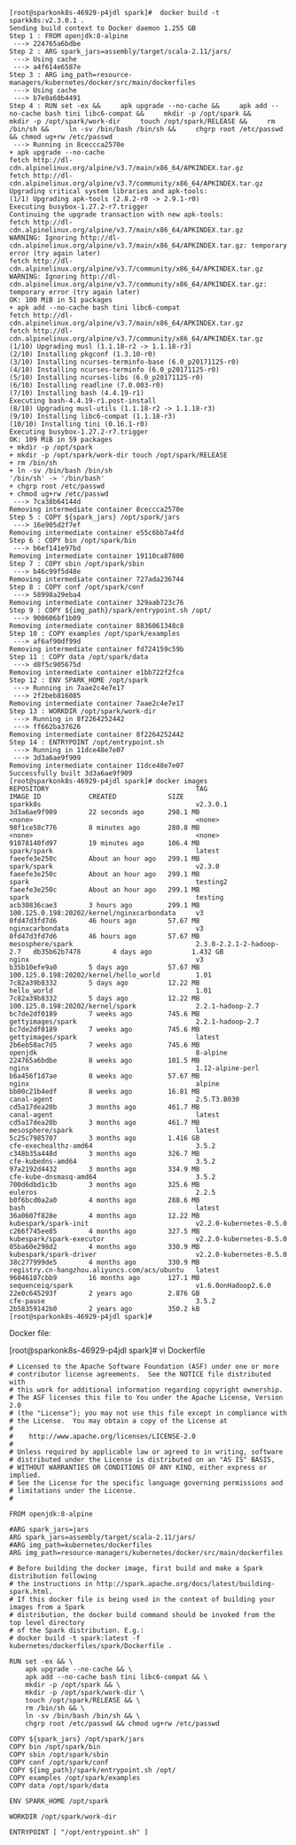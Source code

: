 	[root@sparkonk8s-46929-p4jdl spark]#  docker build -t sparkk8s:v2.3.0.1 .
	Sending build context to Docker daemon 1.255 GB
	Step 1 : FROM openjdk:8-alpine
	 ---> 224765a6bdbe
	Step 2 : ARG spark_jars=assembly/target/scala-2.11/jars/
	 ---> Using cache
	 ---> a4f614e6587e
	Step 3 : ARG img_path=resource-managers/kubernetes/docker/src/main/dockerfiles
	 ---> Using cache
	 ---> b7e0a60b4491
	Step 4 : RUN set -ex &&     apk upgrade --no-cache &&     apk add --no-cache bash tini libc6-compat &&     mkdir -p /opt/spark &&     mkdir -p /opt/spark/work-dir     touch /opt/spark/RELEASE &&     rm /bin/sh &&     ln -sv /bin/bash /bin/sh &&     chgrp root /etc/passwd && chmod ug+rw /etc/passwd
	 ---> Running in 8ceccca2570e
	+ apk upgrade --no-cache
	fetch http://dl-cdn.alpinelinux.org/alpine/v3.7/main/x86_64/APKINDEX.tar.gz
	fetch http://dl-cdn.alpinelinux.org/alpine/v3.7/community/x86_64/APKINDEX.tar.gz
	Upgrading critical system libraries and apk-tools:
	(1/1) Upgrading apk-tools (2.8.2-r0 -> 2.9.1-r0)
	Executing busybox-1.27.2-r7.trigger
	Continuing the upgrade transaction with new apk-tools:
	fetch http://dl-cdn.alpinelinux.org/alpine/v3.7/main/x86_64/APKINDEX.tar.gz
	WARNING: Ignoring http://dl-cdn.alpinelinux.org/alpine/v3.7/main/x86_64/APKINDEX.tar.gz: temporary error (try again later)
	fetch http://dl-cdn.alpinelinux.org/alpine/v3.7/community/x86_64/APKINDEX.tar.gz
	WARNING: Ignoring http://dl-cdn.alpinelinux.org/alpine/v3.7/community/x86_64/APKINDEX.tar.gz: temporary error (try again later)
	OK: 100 MiB in 51 packages
	+ apk add --no-cache bash tini libc6-compat
	fetch http://dl-cdn.alpinelinux.org/alpine/v3.7/main/x86_64/APKINDEX.tar.gz
	fetch http://dl-cdn.alpinelinux.org/alpine/v3.7/community/x86_64/APKINDEX.tar.gz
	(1/10) Upgrading musl (1.1.18-r2 -> 1.1.18-r3)
	(2/10) Installing pkgconf (1.3.10-r0)
	(3/10) Installing ncurses-terminfo-base (6.0_p20171125-r0)
	(4/10) Installing ncurses-terminfo (6.0_p20171125-r0)
	(5/10) Installing ncurses-libs (6.0_p20171125-r0)
	(6/10) Installing readline (7.0.003-r0)
	(7/10) Installing bash (4.4.19-r1)
	Executing bash-4.4.19-r1.post-install
	(8/10) Upgrading musl-utils (1.1.18-r2 -> 1.1.18-r3)
	(9/10) Installing libc6-compat (1.1.18-r3)
	(10/10) Installing tini (0.16.1-r0)
	Executing busybox-1.27.2-r7.trigger
	OK: 109 MiB in 59 packages
	+ mkdir -p /opt/spark
	+ mkdir -p /opt/spark/work-dir touch /opt/spark/RELEASE
	+ rm /bin/sh
	+ ln -sv /bin/bash /bin/sh
	'/bin/sh' -> '/bin/bash'
	+ chgrp root /etc/passwd
	+ chmod ug+rw /etc/passwd
	 ---> 7ca38b64144d
	Removing intermediate container 8ceccca2570e
	Step 5 : COPY ${spark_jars} /opt/spark/jars
	 ---> 16e905d2f7ef
	Removing intermediate container e55c6bb7a4fd
	Step 6 : COPY bin /opt/spark/bin
	 ---> b6ef141e97bd
	Removing intermediate container 19110ca87800
	Step 7 : COPY sbin /opt/spark/sbin
	 ---> b46c99f5d48e
	Removing intermediate container 727ada236744
	Step 8 : COPY conf /opt/spark/conf
	 ---> 58998a29eba4
	Removing intermediate container 329aab723c76
	Step 9 : COPY ${img_path}/spark/entrypoint.sh /opt/
	 ---> 900606bf1b09
	Removing intermediate container 8836061348c8
	Step 10 : COPY examples /opt/spark/examples
	 ---> af6af90df99d
	Removing intermediate container fd724159c59b
	Step 11 : COPY data /opt/spark/data
	 ---> d8f5c905675d
	Removing intermediate container e1bb722f2fca
	Step 12 : ENV SPARK_HOME /opt/spark
	 ---> Running in 7aae2c4e7e17
	 ---> 2f2beb816085
	Removing intermediate container 7aae2c4e7e17
	Step 13 : WORKDIR /opt/spark/work-dir
	 ---> Running in 8f2264252442
	 ---> ff662ba37626
	Removing intermediate container 8f2264252442
	Step 14 : ENTRYPOINT /opt/entrypoint.sh
	 ---> Running in 11dce48e7e07
	 ---> 3d3a6ae9f909
	Removing intermediate container 11dce48e7e07
	Successfully built 3d3a6ae9f909
	[root@sparkonk8s-46929-p4jdl spark]# docker images
	REPOSITORY                                     TAG                        IMAGE ID            CREATED             SIZE
	sparkk8s                                       v2.3.0.1                   3d3a6ae9f909        22 seconds ago      298.1 MB
	<none>                                         <none>                     98f1ce58c776        8 minutes ago       280.8 MB
	<none>                                         <none>                     91078140fd97        19 minutes ago      106.4 MB
	spark/spark                                    latest                     faeefe3e250c        About an hour ago   299.1 MB
	spark/spark                                    v2.3.0                     faeefe3e250c        About an hour ago   299.1 MB
	spark                                          testing2                   faeefe3e250c        About an hour ago   299.1 MB
	spark                                          testing                    acb30836cae3        3 hours ago         299.1 MB
	100.125.0.198:20202/kernel/nginxcarbondata     v3                         0fd47d3fd7d6        46 hours ago        57.67 MB
	nginxcarbondata                                v3                         0fd47d3fd7d6        46 hours ago        57.67 MB
	mesosphere/spark                               2.3.0-2.2.1-2-hadoop-2.7   db35b62b7478        4 days ago          1.432 GB
	nginx                                          v3                         b35b10efe9a0        5 days ago          57.67 MB
	100.125.0.198:20202/kernel/hello_world         1.01                       7c82a39b8332        5 days ago          12.22 MB
	hello_world                                    1.01                       7c82a39b8332        5 days ago          12.22 MB
	100.125.0.198:20202/kernel/spark               2.2.1-hadoop-2.7           bc7de2df0189        7 weeks ago         745.6 MB
	gettyimages/spark                              2.2.1-hadoop-2.7           bc7de2df0189        7 weeks ago         745.6 MB
	gettyimages/spark                              latest                     2b6eb58ac7d5        7 weeks ago         745.6 MB
	openjdk                                        8-alpine                   224765a6bdbe        8 weeks ago         101.5 MB
	nginx                                          1.12-alpine-perl           b6a456f1d7ae        8 weeks ago         57.67 MB
	nginx                                          alpine                     bb00c21b4edf        8 weeks ago         16.81 MB
	canal-agent                                    2.5.T3.B030                cd5a17dea20b        3 months ago        461.7 MB
	canal-agent                                    latest                     cd5a17dea20b        3 months ago        461.7 MB
	mesosphere/spark                               latest                     5c25c7985707        3 months ago        1.416 GB
	cfe-exechealthz-amd64                          3.5.2                      c348b35a448d        3 months ago        326.7 MB
	cfe-kubedns-amd64                              3.5.2                      97a2192d4432        3 months ago        334.9 MB
	cfe-kube-dnsmasq-amd64                         3.5.2                      700d6dbd1c3b        3 months ago        325.6 MB
	euleros                                        2.2.5                      b0f6bcd0a2a0        4 months ago        288.6 MB
	bash                                           latest                     36a0607f828e        4 months ago        12.22 MB
	kubespark/spark-init                           v2.2.0-kubernetes-0.5.0    c266f745ee85        4 months ago        327.5 MB
	kubespark/spark-executor                       v2.2.0-kubernetes-0.5.0    05ba60e298d2        4 months ago        330.9 MB
	kubespark/spark-driver                         v2.2.0-kubernetes-0.5.0    38c277999de5        4 months ago        330.9 MB
	registry.cn-hangzhou.aliyuncs.com/acs/ubuntu   latest                     96046107cbb9        16 months ago       127.1 MB
	sequenceiq/spark                               v1.6.0onHadoop2.6.0        22e0c645293f        2 years ago         2.876 GB
	cfe-pause                                      3.5.2                      2b58359142b0        2 years ago         350.2 kB
	[root@sparkonk8s-46929-p4jdl spark]#



Docker file:

[root@sparkonk8s-46929-p4jdl spark]# vi Dockerfile


	# Licensed to the Apache Software Foundation (ASF) under one or more
	# contributor license agreements.  See the NOTICE file distributed with
	# this work for additional information regarding copyright ownership.
	# The ASF licenses this file to You under the Apache License, Version 2.0
	# (the "License"); you may not use this file except in compliance with
	# the License.  You may obtain a copy of the License at
	#
	#    http://www.apache.org/licenses/LICENSE-2.0
	#
	# Unless required by applicable law or agreed to in writing, software
	# distributed under the License is distributed on an "AS IS" BASIS,
	# WITHOUT WARRANTIES OR CONDITIONS OF ANY KIND, either express or implied.
	# See the License for the specific language governing permissions and
	# limitations under the License.
	#
	
	FROM openjdk:8-alpine
	
	#ARG spark_jars=jars
	ARG spark_jars=assembly/target/scala-2.11/jars/
	#ARG img_path=kubernetes/dockerfiles
	ARG img_path=resource-managers/kubernetes/docker/src/main/dockerfiles
	
	# Before building the docker image, first build and make a Spark distribution following
	# the instructions in http://spark.apache.org/docs/latest/building-spark.html.
	# If this docker file is being used in the context of building your images from a Spark
	# distribution, the docker build command should be invoked from the top level directory
	# of the Spark distribution. E.g.:
	# docker build -t spark:latest -f kubernetes/dockerfiles/spark/Dockerfile .
	
	RUN set -ex && \
	    apk upgrade --no-cache && \
	    apk add --no-cache bash tini libc6-compat && \
	    mkdir -p /opt/spark && \
	    mkdir -p /opt/spark/work-dir \
	    touch /opt/spark/RELEASE && \
	    rm /bin/sh && \
	    ln -sv /bin/bash /bin/sh && \
	    chgrp root /etc/passwd && chmod ug+rw /etc/passwd
	
	COPY ${spark_jars} /opt/spark/jars
	COPY bin /opt/spark/bin
	COPY sbin /opt/spark/sbin
	COPY conf /opt/spark/conf
	COPY ${img_path}/spark/entrypoint.sh /opt/
	COPY examples /opt/spark/examples
	COPY data /opt/spark/data
	
	ENV SPARK_HOME /opt/spark
	
	WORKDIR /opt/spark/work-dir
	
	ENTRYPOINT [ "/opt/entrypoint.sh" ]
